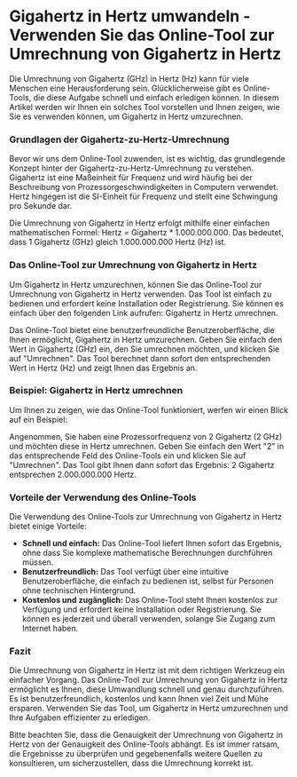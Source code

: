 Gigahertz in Hertz umwandeln - Verwenden Sie das Online-Tool zur Umrechnung von Gigahertz in Hertz
==================================================================================================

Die Umrechnung von Gigahertz (GHz) in Hertz (Hz) kann für viele Menschen eine Herausforderung sein. Glücklicherweise gibt es Online-Tools, die diese Aufgabe schnell und einfach erledigen können. In diesem Artikel werden wir Ihnen ein solches Tool vorstellen und Ihnen zeigen, wie Sie es verwenden können, um Gigahertz in Hertz umzurechnen.

### Grundlagen der Gigahertz-zu-Hertz-Umrechnung

Bevor wir uns dem Online-Tool zuwenden, ist es wichtig, das grundlegende Konzept hinter der Gigahertz-zu-Hertz-Umrechnung zu verstehen. Gigahertz ist eine Maßeinheit für Frequenz und wird häufig bei der Beschreibung von Prozessorgeschwindigkeiten in Computern verwendet. Hertz hingegen ist die SI-Einheit für Frequenz und stellt eine Schwingung pro Sekunde dar.

Die Umrechnung von Gigahertz in Hertz erfolgt mithilfe einer einfachen mathematischen Formel: Hertz = Gigahertz \* 1.000.000.000. Das bedeutet, dass 1 Gigahertz (GHz) gleich 1.000.000.000 Hertz (Hz) ist.

### Das Online-Tool zur Umrechnung von Gigahertz in Hertz

Um Gigahertz in Hertz umzurechnen, können Sie das Online-Tool zur Umrechnung von Gigahertz in Hertz verwenden. Das Tool ist einfach zu bedienen und erfordert keine Installation oder Registrierung. Sie können es einfach über den folgenden Link aufrufen: Gigahertz in Hertz umrechnen.

Das Online-Tool bietet eine benutzerfreundliche Benutzeroberfläche, die Ihnen ermöglicht, Gigahertz in Hertz umzurechnen. Geben Sie einfach den Wert in Gigahertz (GHz) ein, den Sie umrechnen möchten, und klicken Sie auf "Umrechnen". Das Tool berechnet dann sofort den entsprechenden Wert in Hertz (Hz) und zeigt Ihnen das Ergebnis an.

### Beispiel: Gigahertz in Hertz umrechnen

Um Ihnen zu zeigen, wie das Online-Tool funktioniert, werfen wir einen Blick auf ein Beispiel:

Angenommen, Sie haben eine Prozessorfrequenz von 2 Gigahertz (2 GHz) und möchten diese in Hertz umrechnen. Geben Sie einfach den Wert "2" in das entsprechende Feld des Online-Tools ein und klicken Sie auf "Umrechnen". Das Tool gibt Ihnen dann sofort das Ergebnis: 2 Gigahertz entsprechen 2.000.000.000 Hertz.

### Vorteile der Verwendung des Online-Tools

Die Verwendung des Online-Tools zur Umrechnung von Gigahertz in Hertz bietet einige Vorteile:

- **Schnell und einfach:** Das Online-Tool liefert Ihnen sofort das Ergebnis, ohne dass Sie komplexe mathematische Berechnungen durchführen müssen.
- **Benutzerfreundlich:** Das Tool verfügt über eine intuitive Benutzeroberfläche, die einfach zu bedienen ist, selbst für Personen ohne technischen Hintergrund.
- **Kostenlos und zugänglich:** Das Online-Tool steht Ihnen kostenlos zur Verfügung und erfordert keine Installation oder Registrierung. Sie können es jederzeit und überall verwenden, solange Sie Zugang zum Internet haben.

### Fazit

Die Umrechnung von Gigahertz in Hertz ist mit dem richtigen Werkzeug ein einfacher Vorgang. Das Online-Tool zur Umrechnung von Gigahertz in Hertz ermöglicht es Ihnen, diese Umwandlung schnell und genau durchzuführen. Es ist benutzerfreundlich, kostenlos und kann Ihnen viel Zeit und Mühe ersparen. Verwenden Sie das Tool, um Gigahertz in Hertz umzurechnen und Ihre Aufgaben effizienter zu erledigen.

Bitte beachten Sie, dass die Genauigkeit der Umrechnung von Gigahertz in Hertz von der Genauigkeit des Online-Tools abhängt. Es ist immer ratsam, die Ergebnisse zu überprüfen und gegebenenfalls weitere Quellen zu konsultieren, um sicherzustellen, dass die Umrechnung korrekt ist.